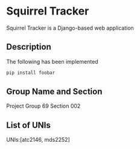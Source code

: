 # Squirrel Tracker

Squirrel Tracker is a Django-based web application

## Description

The following has been implemented

```bash
pip install foobar
```

## Group Name and Section

Project Group 69
Section 002

## List of UNIs

UNIs:[atc2146, mds2252]
